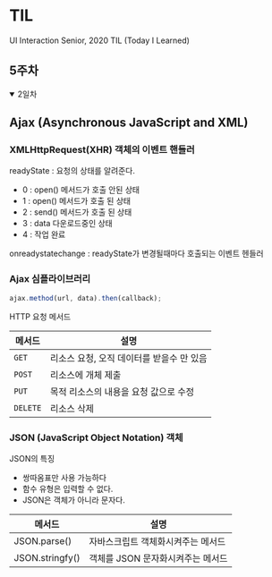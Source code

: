 # TIL

UI Interaction Senior, 2020 TIL (Today I Learned)

## 5주차

<details open>

<summary>2일차</summary>

## Ajax (Asynchronous JavaScript and XML)

### XMLHttpRequest(XHR) 객체의 이벤트 핸들러

readyState : 요청의 상태를 알려준다.

- 0 : open() 메서드가 호출 안된 상태
- 1 : open() 메서드가 호출 된 상태
- 2 : send() 메서드가 호출 된 상태
- 3 : data 다운로드중인 상태
- 4 : 작업 완료

onreadystatechange : readyState가 변경될때마다 호출되는 이벤트 헨들러

### Ajax 심플라이브러리

```js
ajax.method(url, data).then(callback);
```

HTTP 요청 메서드

| 메서드   | 설명                                      |
| -------- | ----------------------------------------- |
| `GET`    | 리소스 요청, 오직 데이터를 받을수 만 있음 |
| `POST`   | 리소스에 개체 제출                        |
| `PUT`    | 목적 리소스의 내용을 요청 값으로 수정     |
| `DELETE` | 리소스 삭제                               |

### JSON (JavaScript Object Notation) 객체

JSON의 특징

- 쌍따옴표만 사용 가능하다
- 함수 유형은 입력할 수 없다.
- JSON은 객체가 아니라 문자다.

| 메서드          | 설명                               |
| --------------- | ---------------------------------- |
| JSON.parse()    | 자바스크립트 객체화시켜주는 메서드 |
| JSON.stringfy() | 객체를 JSON 문자화시켜주는 메서드  |

</details>
